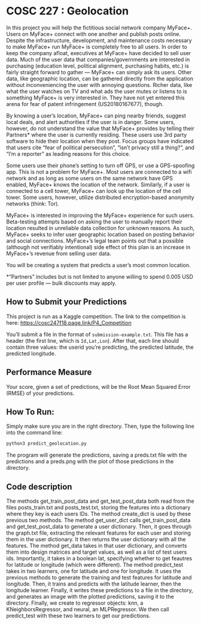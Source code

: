 # COSC 227 : Geolocation

In this project you will help the fictitious social network company MyFace+. Users on MyFace+ connect with one another and publish posts online. Despite the infrastructure, development, and maintenance costs necessary to make MyFace+ run MyFace+ is completely free to all users. In order to keep the company afloat, executives at MyFace+ have decided to sell user data. Much of the user data that companies/governments are interested in purchasing (education level, political alignment, purchasing habits, etc.) is fairly straight forward to gather — MyFace+ can simply ask its users. Other data, like geographic location, can be gathered directly from the application without inconveniencing the user with annoying questions. Richer data, like what the user watches on TV and what ads the user mutes or listens to is something MyFace+ is very interested in. They have not yet entered this arena for fear of patent infringement (US20180167677), though.

By knowing a user’s location, MyFace+ can ping nearby friends, suggest local deals, and alert authorities if the user is in danger. Some users, however, do not understand the value that MyFace+ provides by telling their Partners* where the user is currently residing. These users use 3rd party software to hide their location when they post. Focus groups have indicated that users cite “fear of political persecution”, “isn’t privacy still a thing?”, and “I’m a reporter” as leading reasons for this choice. 

Some users use their phone’s setting to turn off GPS, or use a GPS-spoofing app. This is not a problem for MyFace+. Most users are connected to a wifi network and as long as some users on the same network have GPS enabled, MyFace+ knows the location of the network. Similarly, if a user is connected to a cell tower, MyFace+ can look up the location of the cell tower. Some users, however, utilize distributed encryption-based anonymity networks (think: Tor).

MyFace+ is interested in improving the MyFace+ experience for such users. Beta-testing attempts based on asking the user to manually report their location resulted in unreliable data collection for unknown reasons. As such, MyFace+ seeks to infer user geographic location based on posting behavior and social connections. MyFace+’s legal team points out that a possible (although not verifiably intentional) side effect of this plan is an increase in MyFace+’s revenue from selling user data. 

You will be creating a system that predicts a user’s most common location.

*”Partners” includes but is not limited to anyone willing to spend 0.005 USD per user profile — bulk discounts may apply.

## How to Submit your Predictions

This project is run as a Kaggle competition.
The link to the competition is here:  https://cosc247f18.page.link/P4_Competition

You’ll submit a file in the format of `submission-example.txt`. This file has a header (the first line, which is `Id,Lat,Lon`). After that, each line should contain three values: the userid you’re predicting, the predicted latitude, the predicted longitude.


## Performance Measure

Your score, given a set of predictions, will be the Root Mean Squared Error (RMSE) of your predictions.

## How To Run:

Simply make sure you are in the right directory. Then, type the following line into the command line:

```bash    
python3 predict_geolocation.py
```
The program will generate the predictions, saving a preds.txt file with the predictions and a preds.png with the plot of those predictions in the directory.

## Code description

The methods get_train_post_data and get_test_post_data both read from the files posts_train.txt and posts_test.txt, storing the features into a dictionary where they key is each users IDs.
    The method create_dict is used by these previous two methods.
    The method get_user_dict calls get_train_post_data and get_test_post_data to generate a user dictionary. Then, it goes through the graph.txt file, extracting the relevant features for each user and storing them in the user dictionary. It then returns the user dictionary with all the features.
    The method get_data takes in that user dictionary, and converts them into design matrices and target values, as well as a list of test users ids. Importantly, it takes in a boolean lat, specifying whether to get feautres for latitude or longitude (which were different).
    The method predict_test takes in two learners, one for latitude and one for longitude. It uses the previous methods to generate the training and test features for latitude and longitude. Then, it trains and predicts with the latitude learner, then the longitude learner. Finally, it writes these predictions to a file in the directory, and generates an image with the plotted predictions, saving it to the directory.
    Finally, we create to regressor objects: knn, a KNeighborsRegressor, and neural, an MLPRegressor. We then call predict_test with these two learners to get our predictions.